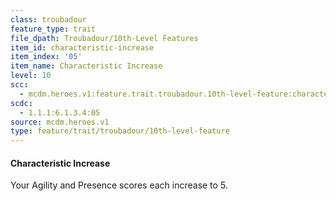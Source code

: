 ```yaml
---
class: troubadour
feature_type: trait
file_dpath: Troubadour/10th-Level Features
item_id: characteristic-increase
item_index: '05'
item_name: Characteristic Increase
level: 10
scc:
  - mcdm.heroes.v1:feature.trait.troubadour.10th-level-feature:characteristic-increase
scdc:
  - 1.1.1:6.1.3.4:05
source: mcdm.heroes.v1
type: feature/trait/troubadour/10th-level-feature
---
```


#### Characteristic Increase

Your Agility and Presence scores each increase to 5.
